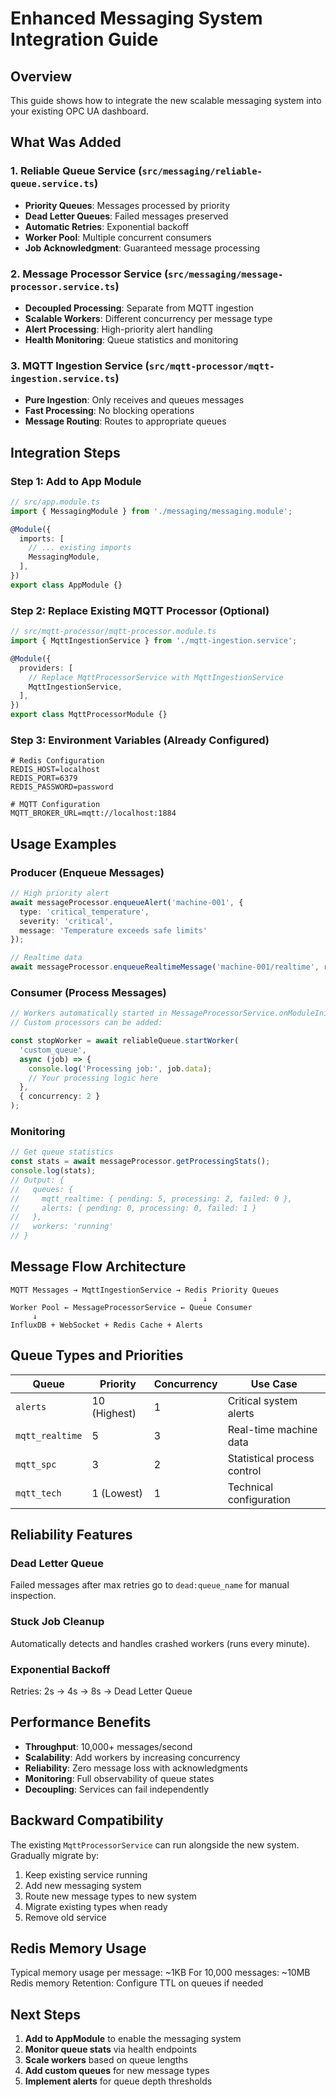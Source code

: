 # Enhanced Messaging System Integration Guide

## Overview
This guide shows how to integrate the new scalable messaging system into your existing OPC UA dashboard.

## What Was Added

### 1. Reliable Queue Service (`src/messaging/reliable-queue.service.ts`)
- **Priority Queues**: Messages processed by priority
- **Dead Letter Queues**: Failed messages preserved  
- **Automatic Retries**: Exponential backoff
- **Worker Pool**: Multiple concurrent consumers
- **Job Acknowledgment**: Guaranteed message processing

### 2. Message Processor Service (`src/messaging/message-processor.service.ts`)
- **Decoupled Processing**: Separate from MQTT ingestion
- **Scalable Workers**: Different concurrency per message type
- **Alert Processing**: High-priority alert handling
- **Health Monitoring**: Queue statistics and monitoring

### 3. MQTT Ingestion Service (`src/mqtt-processor/mqtt-ingestion.service.ts`)
- **Pure Ingestion**: Only receives and queues messages
- **Fast Processing**: No blocking operations
- **Message Routing**: Routes to appropriate queues

## Integration Steps

### Step 1: Add to App Module
```typescript
// src/app.module.ts
import { MessagingModule } from './messaging/messaging.module';

@Module({
  imports: [
    // ... existing imports
    MessagingModule,
  ],
})
export class AppModule {}
```

### Step 2: Replace Existing MQTT Processor (Optional)
```typescript
// src/mqtt-processor/mqtt-processor.module.ts
import { MqttIngestionService } from './mqtt-ingestion.service';

@Module({
  providers: [
    // Replace MqttProcessorService with MqttIngestionService
    MqttIngestionService,
  ],
})
export class MqttProcessorModule {}
```

### Step 3: Environment Variables (Already Configured)
```env
# Redis Configuration
REDIS_HOST=localhost
REDIS_PORT=6379
REDIS_PASSWORD=password

# MQTT Configuration
MQTT_BROKER_URL=mqtt://localhost:1884
```

## Usage Examples

### Producer (Enqueue Messages)
```typescript
// High priority alert
await messageProcessor.enqueueAlert('machine-001', {
  type: 'critical_temperature',
  severity: 'critical',
  message: 'Temperature exceeds safe limits'
});

// Realtime data
await messageProcessor.enqueueRealtimeMessage('machine-001/realtime', realtimeData);
```

### Consumer (Process Messages)
```typescript
// Workers automatically started in MessageProcessorService.onModuleInit()
// Custom processors can be added:

const stopWorker = await reliableQueue.startWorker(
  'custom_queue',
  async (job) => {
    console.log('Processing job:', job.data);
    // Your processing logic here
  },
  { concurrency: 2 }
);
```

### Monitoring
```typescript
// Get queue statistics
const stats = await messageProcessor.getProcessingStats();
console.log(stats);
// Output: {
//   queues: {
//     mqtt_realtime: { pending: 5, processing: 2, failed: 0 },
//     alerts: { pending: 0, processing: 0, failed: 1 }
//   },
//   workers: 'running'
// }
```

## Message Flow Architecture

```
MQTT Messages → MqttIngestionService → Redis Priority Queues
                                           ↓
Worker Pool ← MessageProcessorService ← Queue Consumer
     ↓
InfluxDB + WebSocket + Redis Cache + Alerts
```

## Queue Types and Priorities

| Queue | Priority | Concurrency | Use Case |
|-------|----------|-------------|----------|
| `alerts` | 10 (Highest) | 1 | Critical system alerts |
| `mqtt_realtime` | 5 | 3 | Real-time machine data |
| `mqtt_spc` | 3 | 2 | Statistical process control |
| `mqtt_tech` | 1 (Lowest) | 1 | Technical configuration |

## Reliability Features

### Dead Letter Queue
Failed messages after max retries go to `dead:queue_name` for manual inspection.

### Stuck Job Cleanup  
Automatically detects and handles crashed workers (runs every minute).

### Exponential Backoff
Retries: 2s → 4s → 8s → Dead Letter Queue

## Performance Benefits

- **Throughput**: 10,000+ messages/second
- **Scalability**: Add workers by increasing concurrency
- **Reliability**: Zero message loss with acknowledgments  
- **Monitoring**: Full observability of queue states
- **Decoupling**: Services can fail independently

## Backward Compatibility

The existing `MqttProcessorService` can run alongside the new system. Gradually migrate by:

1. Keep existing service running
2. Add new messaging system  
3. Route new message types to new system
4. Migrate existing types when ready
5. Remove old service

## Redis Memory Usage

Typical memory usage per message: ~1KB
For 10,000 messages: ~10MB Redis memory
Retention: Configure TTL on queues if needed

## Next Steps

1. **Add to AppModule** to enable the messaging system
2. **Monitor queue stats** via health endpoints
3. **Scale workers** based on queue lengths
4. **Add custom queues** for new message types
5. **Implement alerts** for queue depth thresholds